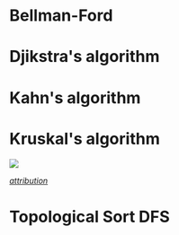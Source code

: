 # Bellman-Ford

# Djikstra's algorithm

# Kahn's algorithm

# Kruskal's algorithm

<img src="https://upload.wikimedia.org/wikipedia/commons/b/bb/KruskalDemo.gif" />

*[attribution](https://commons.wikimedia.org/wiki/File:KruskalDemo.gif)*

# Topological Sort DFS
